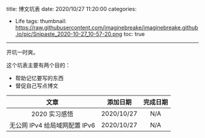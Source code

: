 title: 博文坑表
date: 2020/10/27 11:20:00
categories:
- Life
tags:
thumbnail: https://raw.githubusercontent.com/imaginebreake/imaginebreake.github.io/pic/Snipaste_2020-10-27_10-57-20.png
toc: true
---

开坑一时爽。

<!-- more -->

这个坑表主要有两个目的：
- 帮助记忆要写的东西
- 督促自己写点博文

|  文章   | 添加日期 | 完成日期  |
| :--: | :--: | :--: |
| 2020 实习感悟 | 2020/10/27 | N/A |
| 无公网 IPv4 给局域网配置 IPv6 | 2020/10/27 | N/A |

